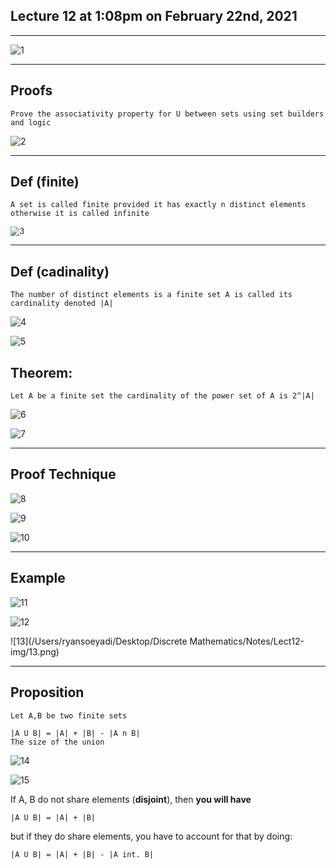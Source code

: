 ## Lecture 12 at 1:08pm on February 22nd, 2021

---

![1](./Lect12-img/1.png)

---

## Proofs

```
Prove the associativity property for U between sets using set builders and logic
```

![2](./Lect12-img/2.png)

---

## Def (finite)

```
A set is called finite provided it has exactly n distinct elements otherwise it is called infinite
```

<img src="./Lect12-img/3.png" alt="3" style="zoom:90%;" />

---

## Def (cadinality) 

```
The number of distinct elements is a finite set A is called its cardinality denoted |A|
```

![4](./Lect12-img/4.png)

![5](./Lect12-img/5.png)

## Theorem:

```
Let A be a finite set the cardinality of the power set of A is 2^|A|
```

![6](./Lect12-img/6.png)

![7](./Lect12-img/7.png)

---

## Proof Technique

 ![8](./Lect12-img/8.png)

![9](./Lect12-img/9.png)

![10](./Lect12-img/10.png)

---

## Example

![11](./Lect12-img/11.png)

![12](./Lect12-img/12.png)

![13](/Users/ryansoeyadi/Desktop/Discrete Mathematics/Notes/Lect12-img/13.png)

---

## Proposition

```
Let A,B be two finite sets

|A U B| = |A| + |B| - |A n B|
The size of the union
```

 ![14](./Lect12-img/14.png)

 ![15](./Lect12-img/15.png)

If A, B do not share elements (**disjoint**), then **you will have**

```
|A U B| = |A| + |B|
```

but if they do share elements, you have to account for that by doing:

```
|A U B| = |A| + |B| - |A int. B|
```

